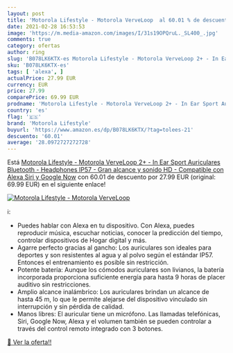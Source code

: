```yaml
---
layout: post
title: 'Motorola Lifestyle - Motorola VerveLoop  al 60.01 % de descuento'
date: 2021-02-28 16:53:53
image: 'https://m.media-amazon.com/images/I/31s19OPQruL._SL400_.jpg'
comments: true
category: ofertas
author: ring
slug: 'B078LK6KTX-es Motorola Lifestyle - Motorola VerveLoop 2+ - In Ear Sport...'
sku: 'B078LK6KTX-es'
tags: [ 'alexa', ]
actualPrice: 27.99 EUR
currency: EUR
price: 27.99
comparePrice: 69.99 EUR
prodname: 'Motorola Lifestyle - Motorola VerveLoop 2+ - In Ear Sport Auriculares Bluetooth - Headphones IP57 - Gran alcance y sonido HD - Compatible con Alexa  Siri y Google Now'
country: 'es'
flag: '🇪🇸'
brand: 'Motorola Lifestyle'
buyurl: 'https://www.amazon.es/dp/B078LK6KTX/?tag=tolees-21'
descuento: '60.01'
average: '28.0972727272728'
---
```


Está [Motorola Lifestyle - Motorola VerveLoop 2+ - In Ear Sport Auriculares Bluetooth - Headphones IP57 - Gran alcance y sonido HD - Compatible con Alexa  Siri y Google Now](https://www.amazon.es/dp/B078LK6KTX/?tag=tolees-21) con 60.01 de descuento por 27.99 EUR (original: 69.99 EUR) en el siguiente enlace!

[![Motorola Lifestyle - Motorola VerveLoop ](https://m.media-amazon.com/images/I/31s19OPQruL._SL400_.jpg)](https://www.amazon.es/dp/B078LK6KTX/?tag=tolees-21)

ℹ️:

- Puedes hablar con Alexa en tu dispositivo. Con Alexa, puedes reproducir música, escuchar noticias, conocer la predicción del tiempo, controlar dispositivos de Hogar digital y más.
- Agarre perfecto gracias al gancho: Los auriculares son ideales para deportes y son resistentes al agua y al polvo según el estándar IP57. Entonces el entrenamiento es posible sin restricción.
- Potente batería: Aunque los cómodos auriculares son livianos, la batería incorporada proporciona suficiente energía para hasta 9 horas de placer auditivo sin restricciones.
- Amplio alcance inalámbrico: Los auriculares brindan un alcance de hasta 45 m, lo que le permite alejarse del dispositivo vinculado sin interrupción y sin pérdida de calidad.
- Manos libres: El auricular tiene un micrófono. Las llamadas telefónicas, Siri, Google Now, Alexa y el volumen también se pueden controlar a través del control remoto integrado con 3 botones.

[🛒 Ver la oferta!!](https://www.amazon.es/dp/B078LK6KTX/?tag=tolees-21)
